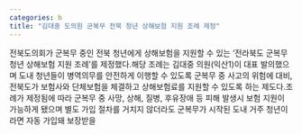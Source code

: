 ```yaml
---
categories: h
title: "김대중 도의원 군복무 전북 청년 상해보험 지원 조례 제정"
---
```

전북도의회가 군복무 중인 전북 청년에게 상해보험을 지원할 수 있는 ‘전라북도 군복무 청년 상해보험 지원 조례’를 제정했다.해당 조례는 김대중 의원(익산1)이 대표 발의했으며 도내 청년들이 병역의무를 안전하게 이행할 수 있도록 군복무 중 사고의 위험에 대비, 전북도가 보험사와 단체보험을 체결하고 상해보험료를 지원할 수 있도록 하는 제도다.조례가 제정됨에 따라 군복무 중 사망, 상해, 질병, 후유장애 등 피해 발생시 보험 지원이 가능하게 됐으며 별도 가입 절차를 거치지 않더라도 군복무가 시작된 도내 거주 청년이라면 자동 가입돼 보장받을